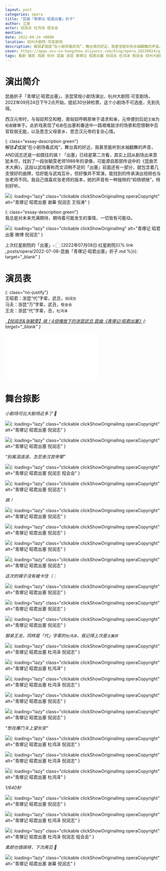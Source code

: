 ```yaml
---
layout: post
categories: opera
title: "昆曲「青塚记·昭君出塞」折子"
author: 立泉
actor: 倪润志 杜鸿泽 程会会
mention: 
date: 2022-09-24 +0800
location: 杭州大剧院·可变剧场
description: 解锁🔓成就“在小剧场看武戏”，舞台真的好近，我甚至能听到水袖翻舞的声音。「出塞」已经是第二次看，其实上回从剧场出来意犹未尽，找到了一段张毓雯老师1988年的录像，可能源自那部传说中的《昆曲艺术大典》，这段以武戏著称而文词稍不足的「出塞」前面还有一部分，就包含着几支很好的曲牌，恰好能与武戏互补，但好像并不常演，能找到的传承演出视频也与张老师不同，我自己很喜欢张老师的版本，可惜为什么不演了呢。
cover: https://apqx.oss-cn-hangzhou.aliyuncs.com/blog/opera_20220924/qingzhongji_zhaojunchusai/DSC02718_thumb.jpg
tags: 看剧 摄影 戏剧 杭州 昆曲 浙昆 青塚记 昭君出塞 倪润志 杜鸿泽 程会会 杭州大剧院·可变剧场
---
```


# 演出简介

昆曲折子「青塚记·昭君出塞」，浙昆常规小剧场演出，杭州大剧院·可变剧场，2022年09月24日下午2点开始，提前30分钟检票，这个小剧场不可选座，先到先得。

西汉元帝时，与匈奴邦交和睦，南匈奴呼韩邪单于请求和亲，元帝便封后妃`王嫱`为`昭君`嫁单于。此折戏表现了`昭君`在出塞和番途中一路艰难跋涉的场景和怨恨朝中百官软弱无能，以及思念父母家乡、思念汉元帝的复杂心情。

{: class="essay-description green"}  
解锁🔓成就“在小剧场看武戏”，舞台真的好近，我甚至能听到水袖翻舞的声音，AND润志还是一如既往的飒！「出塞」已经是第二次看，其实上回从剧场出来意犹未尽，找到了一段张毓雯老师1988年的录像，可能源自那部传说中的《昆曲艺术大典》，这段以武戏著称而文词稍不足的「出塞」前面还有一部分，就包含着几支很好的曲牌，恰好能与武戏互补，但好像并不常演，能找到的传承演出视频也与张老师不同。我自己很喜欢张老师的版本，她的声音有一种独特的“抑扬顿挫”，特别好听。

![](https://apqx.oss-cn-hangzhou.aliyuncs.com/blog/opera_20220924/qingzhongji_zhaojunchusai/DSC03330_thumb.jpg){: loading="lazy" class="clickable clickShowOriginalImg operaCopyright" alt="青塚记 昭君出塞 谢幕 倪润志 王恒涛" }


{: class="essay-description green"}  
我总是对未来充满期待，期待着可能发生的事情，一切皆有可能😋。

![](https://apqx.oss-cn-hangzhou.aliyuncs.com/blog/opera_20220924/qingzhongji_zhaojunchusai/IMG_2945_thumb.jpg){: loading="lazy" class="clickable clickShowOriginalImg" alt="青塚记 昭君出塞 微博 倪润志" }

上次红星剧院的「出塞」👉🏻 [2022年07月08日·红星剧院]({% link _posts/opera/2022-07-08-昆曲「青塚记·昭君出塞」折子.md %}){: target="_blank" }

# 演员表

{: class="no-justify"}  
王昭君：浙昆“代”字辈，武旦，`倪润志`  
马夫：浙昆“万”字辈，武丑，`程会会`  
王龙：浙昆“代”字辈，丑，`杜鸿泽`

*[【倪润志&张毓雯】飒！4倍慢放下的浙昆武旦 昆曲《青塚记·昭君出塞》](https://www.bilibili.com/video/BV1sN4y1P7RM){: target="_blank" }*

<div class="video-container">
<iframe loading="lazy" src="//player.bilibili.com/player.html?aid=901003361&bvid=BV1sN4y1P7RM&cid=847845638&page=1" scrolling="no" border="0" frameborder="no" framespacing="0" allowfullscreen="true"> </iframe>
</div>

# 舞台掠影

*小剧场可比大剧场近多了 📸*

![](https://apqx.oss-cn-hangzhou.aliyuncs.com/blog/opera_20220924/qingzhongji_zhaojunchusai/DSC02718_thumb.jpg){: loading="lazy" class="clickable clickShowOriginalImg operaCopyright" alt="青塚记 昭君出塞 倪润志" }

![](https://apqx.oss-cn-hangzhou.aliyuncs.com/blog/opera_20220924/qingzhongji_zhaojunchusai/DSC02721_thumb.jpg){: loading="lazy" class="clickable clickShowOriginalImg operaCopyright" alt="青塚记 昭君出塞 倪润志" }

*“别离泪涟涟，怎忍舍汉宫帝辇”*

![](https://apqx.oss-cn-hangzhou.aliyuncs.com/blog/opera_20220924/qingzhongji_zhaojunchusai/DSC02724_thumb.jpg){: loading="lazy" class="clickable clickShowOriginalImg operaCopyright" alt="青塚记 昭君出塞 倪润志 程会会" }

![](https://apqx.oss-cn-hangzhou.aliyuncs.com/blog/opera_20220924/qingzhongji_zhaojunchusai/DSC02727_thumb.jpg){: loading="lazy" class="clickable clickShowOriginalImg operaCopyright" alt="青塚记 昭君出塞 倪润志" }

*飒！*

![](https://apqx.oss-cn-hangzhou.aliyuncs.com/blog/opera_20220924/qingzhongji_zhaojunchusai/DSC02741_thumb.jpg){: loading="lazy" class="clickable clickShowOriginalImg operaCopyright" alt="青塚记 昭君出塞 倪润志" }

![](https://apqx.oss-cn-hangzhou.aliyuncs.com/blog/opera_20220924/qingzhongji_zhaojunchusai/DSC02749_thumb.jpg){: loading="lazy" class="clickable clickShowOriginalImg operaCopyright" alt="青塚记 昭君出塞 倪润志" }

![](https://apqx.oss-cn-hangzhou.aliyuncs.com/blog/opera_20220924/qingzhongji_zhaojunchusai/DSC02752_thumb.jpg){: loading="lazy" class="clickable clickShowOriginalImg operaCopyright" alt="青塚记 昭君出塞 倪润志" }

![](https://apqx.oss-cn-hangzhou.aliyuncs.com/blog/opera_20220924/qingzhongji_zhaojunchusai/DSC02757_thumb.jpg){: loading="lazy" class="clickable clickShowOriginalImg operaCopyright" alt="青塚记 昭君出塞 倪润志" }

*这次的翎子没有被卡住（：*

![](https://apqx.oss-cn-hangzhou.aliyuncs.com/blog/opera_20220924/qingzhongji_zhaojunchusai/DSC02759_thumb.jpg){: loading="lazy" class="clickable clickShowOriginalImg operaCopyright" alt="青塚记 昭君出塞 倪润志" }

![](https://apqx.oss-cn-hangzhou.aliyuncs.com/blog/opera_20220924/qingzhongji_zhaojunchusai/DSC02785_thumb.jpg){: loading="lazy" class="clickable clickShowOriginalImg operaCopyright" alt="青塚记 昭君出塞 倪润志" }

![](https://apqx.oss-cn-hangzhou.aliyuncs.com/blog/opera_20220924/qingzhongji_zhaojunchusai/DSC02788_thumb.jpg){: loading="lazy" class="clickable clickShowOriginalImg operaCopyright" alt="青塚记 昭君出塞 倪润志" }

*御弟王龙，同样是「代」字辈的`杜鸿泽`，我记得上次是`王翼骅`*

![](https://apqx.oss-cn-hangzhou.aliyuncs.com/blog/opera_20220924/qingzhongji_zhaojunchusai/DSC02807_thumb.jpg){: loading="lazy" class="clickable clickShowOriginalImg operaCopyright" alt="青塚记 昭君出塞 杜鸿泽 倪润志" }

![](https://apqx.oss-cn-hangzhou.aliyuncs.com/blog/opera_20220924/qingzhongji_zhaojunchusai/DSC02809_thumb.jpg){: loading="lazy" class="clickable clickShowOriginalImg operaCopyright" alt="青塚记 昭君出塞 杜鸿泽" }

![](https://apqx.oss-cn-hangzhou.aliyuncs.com/blog/opera_20220924/qingzhongji_zhaojunchusai/DSC02816_thumb.jpg){: loading="lazy" class="clickable clickShowOriginalImg operaCopyright" alt="青塚记 昭君出塞 杜鸿泽 倪润志" }

![](https://apqx.oss-cn-hangzhou.aliyuncs.com/blog/opera_20220924/qingzhongji_zhaojunchusai/DSC02820_thumb.jpg){: loading="lazy" class="clickable clickShowOriginalImg operaCopyright" alt="青塚记 昭君出塞 倪润志" }

![](https://apqx.oss-cn-hangzhou.aliyuncs.com/blog/opera_20220924/qingzhongji_zhaojunchusai/DSC02828_thumb.jpg){: loading="lazy" class="clickable clickShowOriginalImg operaCopyright" alt="青塚记 昭君出塞 倪润志" }

*“愁在雁门关上望长安”*

![](https://apqx.oss-cn-hangzhou.aliyuncs.com/blog/opera_20220924/qingzhongji_zhaojunchusai/DSC02835_thumb.jpg){: loading="lazy" class="clickable clickShowOriginalImg operaCopyright" alt="青塚记 昭君出塞 杜鸿泽 倪润志" }

![](https://apqx.oss-cn-hangzhou.aliyuncs.com/blog/opera_20220924/qingzhongji_zhaojunchusai/DSC02855_thumb.jpg){: loading="lazy" class="clickable clickShowOriginalImg operaCopyright" alt="青塚记 昭君出塞 杜鸿泽 倪润志" }

![](https://apqx.oss-cn-hangzhou.aliyuncs.com/blog/opera_20220924/qingzhongji_zhaojunchusai/DSC02862_thumb.jpg){: loading="lazy" class="clickable clickShowOriginalImg operaCopyright" alt="青塚记 昭君出塞 杜鸿泽" }

*1/640秒*

![](https://apqx.oss-cn-hangzhou.aliyuncs.com/blog/opera_20220924/qingzhongji_zhaojunchusai/DSC02869_thumb.jpg){: loading="lazy" class="clickable clickShowOriginalImg operaCopyright" alt="青塚记 昭君出塞 倪润志" }

![](https://apqx.oss-cn-hangzhou.aliyuncs.com/blog/opera_20220924/qingzhongji_zhaojunchusai/DSC02885_thumb.jpg){: loading="lazy" class="clickable clickShowOriginalImg operaCopyright" alt="青塚记 昭君出塞 杜鸿泽 倪润志" }

![](https://apqx.oss-cn-hangzhou.aliyuncs.com/blog/opera_20220924/qingzhongji_zhaojunchusai/DSC02894_thumb.jpg){: loading="lazy" class="clickable clickShowOriginalImg operaCopyright" alt="青塚记 昭君出塞 杜鸿泽 倪润志 程会会" }

*素颜也很飒呀，下次再见 🥳*

![](https://apqx.oss-cn-hangzhou.aliyuncs.com/blog/opera_20220924/qingzhongji_zhaojunchusai/DSC03330_01_thumb.jpg){: loading="lazy" class="clickable clickShowOriginalImg operaCopyright" alt="青塚记 昭君出塞 谢幕 倪润志" }